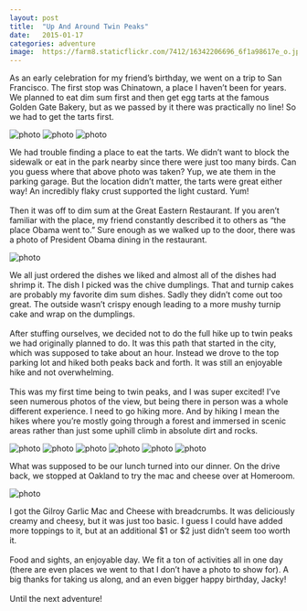```yaml
---
layout: post
title:  "Up And Around Twin Peaks"
date:   2015-01-17
categories: adventure
image:	https://farm8.staticflickr.com/7412/16342206696_6f1a98617e_o.jpg
---
```


As an early celebration for my friend’s birthday, we went on a trip to San Francisco. The first stop was Chinatown, a place I haven’t been for years. We planned to eat dim sum first and then get egg tarts at the famous Golden Gate Bakery, but as we passed by it there was practically no line! So we had to get the tarts first.

<img class="lazy" data-original="https://farm8.staticflickr.com/7431/15748194693_d0597a24b5_o.jpg" alt="photo"/>
<img class="lazy" data-original="https://farm9.staticflickr.com/8605/16342206976_948ed27b1a_o.jpg" alt="photo"/>
<img class="lazy" data-original="https://farm9.staticflickr.com/8635/16367273072_f21348ae80_o.jpg" alt="photo"/>

We had trouble finding a place to eat the tarts. We didn’t want to block the sidewalk or eat in the park nearby since there were just too many birds. Can you guess where that above photo was taken? Yup, we ate them in the parking garage. But the location didn’t matter, the tarts were great either way! An incredibly flaky crust supported the light custard. Yum!<br/><br/>Then it was off to dim sum at the Great Eastern Restaurant. If you aren’t familiar with the place, my friend constantly described it to others as “the place Obama went to.” Sure enough as we walked up to the door, there was a photo of President Obama dining in the restaurant.

<img class="lazy" data-original="https://farm9.staticflickr.com/8645/16182300477_c92261ef5d_o.jpg" alt="photo"/>

We all just ordered the dishes we liked and almost all of the dishes had shrimp it. The dish I picked was the chive dumplings. That and turnip cakes are probably my favorite dim sum dishes. Sadly they didn’t come out too great. The outside wasn’t crispy enough leading to a more mushy turnip cake and wrap on the dumplings.<br/><br/>After stuffing ourselves, we decided not to do the full hike up to twin peaks we had originally planned to do. It was this path that started in the city, which was supposed to take about an hour. Instead we drove to the top parking lot and hiked both peaks back and forth. It was still an enjoyable hike and not overwhelming.<br/><br/>This was my first time being to twin peaks, and I was super excited! I’ve seen numerous photos of the view, but being there in person was a whole different experience. I need to go hiking more. And by hiking I mean the hikes where you’re mostly going through a forest and immersed in scenic areas rather than just some uphill climb in absolute dirt and rocks.

<img class="lazy" data-original="https://farm8.staticflickr.com/7390/16342206766_b6184528d1_o.jpg" alt="photo"/>
<img class="lazy" data-original="https://farm8.staticflickr.com/7299/16366448591_341574a435_o.jpg" alt="photo"/>
<img class="lazy" data-original="https://farm8.staticflickr.com/7412/16342206696_6f1a98617e_o.jpg" alt="photo"/>
<img class="lazy" data-original="https://farm9.staticflickr.com/8665/16366448671_93860bce3c_o.jpg" alt="photo"/>
<img class="lazy" data-original="https://farm8.staticflickr.com/7307/15748194703_e1072119ef_o.jpg" alt="photo"/>
<img class="lazy" data-original="https://farm9.staticflickr.com/8651/15745733854_81a54a88e4_o.jpg" alt="photo"/>

What was supposed to be our lunch turned into our dinner. On the drive back, we stopped at Oakland to try the mac and cheese over at Homeroom.

<img class="lazy" data-original="https://farm8.staticflickr.com/7311/16367273132_fec4ca3774_o.jpg" alt="photo"/>

I got the Gilroy Garlic Mac and Cheese with breadcrumbs. It was deliciously creamy and cheesy, but it was just too basic. I guess I could have added more toppings to it, but at an additional $1 or $2 just didn’t seem too worth it.<br/><br/>
Food and sights, an enjoyable day. We fit a ton of activities all in one day (there are even places we went to that I don’t have a photo to show for). A big thanks for taking us along, and an even bigger happy birthday, Jacky!<br/><br/>
Until the next adventure!